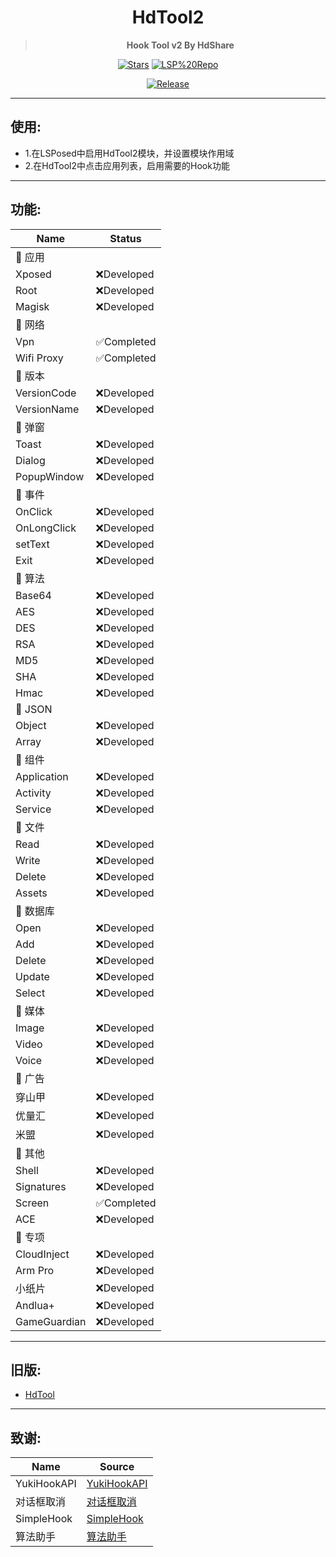 <div align="center">

<h1>HdTool2</h1>

> **Hook Tool v2 By HdShare**

<div align="center">

  [![Stars](https://img.shields.io/github/stars/Xposed-Modules-Repo/me.hd.hdtool2?label=stars)](https://github.com/Xposed-Modules-Repo/me.hd.hdtool2)
  [![LSP%20Repo](https://img.shields.io/github/downloads/Xposed-Modules-Repo/me.hd.hdtool2/total?label=LSP%20Repo&labelColor=F48FB1)](https://github.com/Xposed-Modules-Repo/me.hd.hdtool2/releases)

</div>

[![Release](https://img.shields.io/github/v/release/Xposed-Modules-Repo/me.hd.hdtool2)](https://github.com/Xposed-Modules-Repo/me.hd.hdtool2/releases/latest)

</div>

---
## 使用:

- 1.在LSPosed中启用HdTool2模块，并设置模块作用域
- 2.在HdTool2中点击应用列表，启用需要的Hook功能

---
## 功能:

|       Name       |    Status    |
| ---------------- | ------------ |
| 🔻 应用          |             |
| Xposed           | ❌Developed |
| Root             | ❌Developed |
| Magisk           | ❌Developed |
| 🔻 网络          |             |
| Vpn              | ✅Completed |
| Wifi Proxy       | ✅Completed |
| 🔻 版本          |             |
| VersionCode      | ❌Developed |
| VersionName      | ❌Developed |
| 🔻 弹窗          |             |
| Toast            | ❌Developed |
| Dialog           | ❌Developed |
| PopupWindow      | ❌Developed |
| 🔻 事件          |             |
| OnClick          | ❌Developed |
| OnLongClick      | ❌Developed |
| setText          | ❌Developed |
| Exit             | ❌Developed |
| 🔻 算法          |             |
| Base64           | ❌Developed |
| AES              | ❌Developed |
| DES              | ❌Developed |
| RSA              | ❌Developed |
| MD5              | ❌Developed |
| SHA              | ❌Developed |
| Hmac             | ❌Developed |
| 🔻 JSON          |             |
| Object           | ❌Developed |
| Array            | ❌Developed |
| 🔻 组件          |             |
| Application      | ❌Developed |
| Activity         | ❌Developed |
| Service          | ❌Developed |
| 🔻 文件          |             |
| Read             | ❌Developed |
| Write            | ❌Developed |
| Delete           | ❌Developed |
| Assets           | ❌Developed |
| 🔻 数据库        |             |
| Open             | ❌Developed |
| Add              | ❌Developed |
| Delete           | ❌Developed |
| Update           | ❌Developed |
| Select           | ❌Developed |
| 🔻 媒体          |             |
| Image            | ❌Developed |
| Video            | ❌Developed |
| Voice            | ❌Developed |
| 🔻 广告          |             |
| 穿山甲            | ❌Developed |
| 优量汇            | ❌Developed |
| 米盟              | ❌Developed |
| 🔻 其他          |             |
| Shell            | ❌Developed |
| Signatures       | ❌Developed |
| Screen           | ✅Completed |
| ACE              | ❌Developed |
| 🔻 专项          |             |
| CloudInject      | ❌Developed |
| Arm Pro          | ❌Developed |
| 小纸片            | ❌Developed |
| Andlua+          | ❌Developed |
| GameGuardian     | ❌Developed |

---
## 旧版:

- [HdTool](https://gitee.com/hd_share/HdTool)

---
## 致谢:

|     Name     |                               Source                               |
| ------------ | ------------------------------------------------------------------ |
| YukiHookAPI  | [YukiHookAPI](https://github.com/HighCapable/YukiHookAPI)          |
| 对话框取消    | [对话框取消]()                                                      |
| SimpleHook   | [SimpleHook](https://github.com/littleWhiteDuck/SimpleHook)        |
| 算法助手      | [算法助手]()                                                       |

